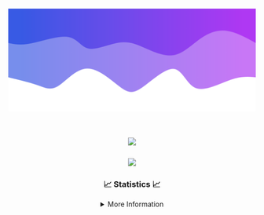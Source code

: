 ![Header](./IMG_4001.png)
<div align="center">

<h1 align="center">
  <a href="https://git.io/typing-svg">
    <img src="https://readme-typing-svg.herokuapp.com/?lines=Welcome+to+my+profile!+👋;JavaScript+developer.;&center=true&size=25">
  </a>
</h1>

<p align="center">
  <img src="https://lanyard.cnrad.dev/api/624702585596805130" />
</p>

### 📈 Statistics 📈
<details>
    <summary>More Information</summary>
    <br/>

<!--START_SECTION:waka-->
![Code Time](http://img.shields.io/badge/Code%20Time-10%20hrs%2012%20mins-blue)

![Profile Views](http://img.shields.io/badge/Profile%20Views-50-blue)

**🐱 My GitHub Data** 

> 📦 1.0 kB Used in GitHub's Storage 
 > 
> 🏆 23 Contributions in the Year 2023
 > 
> 🚫 Not Opted to Hire
 > 
> 📜 5 Public Repositories 
 > 
> 🔑 1 Private Repositories 
 > 
**I'm an Early 🐤** 

```text
🌞 Morning                124 commits         █████░░░░░░░░░░░░░░░░░░░░   20.81 % 
🌆 Daytime                227 commits         ██████████░░░░░░░░░░░░░░░   38.09 % 
🌃 Evening                219 commits         █████████░░░░░░░░░░░░░░░░   36.74 % 
🌙 Night                  26 commits          █░░░░░░░░░░░░░░░░░░░░░░░░   04.36 % 
```
📅 **I'm Most Productive on Thursday** 

```text
Monday                   101 commits         ████░░░░░░░░░░░░░░░░░░░░░   16.95 % 
Tuesday                  73 commits          ███░░░░░░░░░░░░░░░░░░░░░░   12.25 % 
Wednesday                112 commits         █████░░░░░░░░░░░░░░░░░░░░   18.79 % 
Thursday                 124 commits         █████░░░░░░░░░░░░░░░░░░░░   20.81 % 
Friday                   59 commits          ██░░░░░░░░░░░░░░░░░░░░░░░   09.90 % 
Saturday                 60 commits          ███░░░░░░░░░░░░░░░░░░░░░░   10.07 % 
Sunday                   67 commits          ███░░░░░░░░░░░░░░░░░░░░░░   11.24 % 
```


📊 **This Week I Spent My Time On** 

```text
🕑︎ Time Zone: America/New_York

💬 Programming Languages: 
No Activity Tracked This Week

🔥 Editors: 
No Activity Tracked This Week

🐱‍💻 Projects: 
No Activity Tracked This Week

💻 Operating System: 
No Activity Tracked This Week
```

**I Mostly Code in Java** 

```text
Java                     14 repos            █████████████████████░░░░   82.35 % 
JavaScript               2 repos             ███░░░░░░░░░░░░░░░░░░░░░░   11.76 % 
C++                      1 repo              █░░░░░░░░░░░░░░░░░░░░░░░░   05.88 % 
```



**Timeline**

![Lines of Code chart](https://raw.githubusercontent.com/DevDipin/DevDipin/main/assets/bar_graph.png)


 Last Updated on 28/09/2023 22:08:50 UTC
<!--END_SECTION:waka-->

![Footer](./IMG_4002.png)